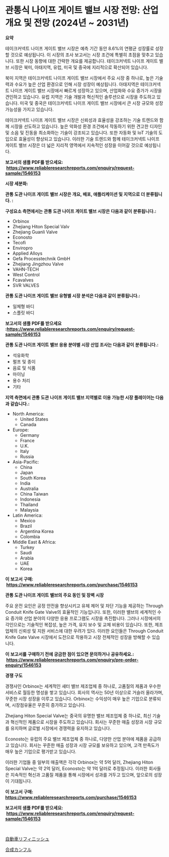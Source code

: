<p><h1>관통식 나이프 게이트 밸브 시장 전망: 산업 개요 및 전망 (2024년 ~ 2031년)</h1></p><p><strong>요약</strong></p>
<p><p>테이크커넥트 나이프 게이트 밸브 시장은 예측 기간 동안 8.6%의 연평균 성장률로 성장할 것으로 예상됩니다. 이 시장의 조사 보고서는 시장 조건에 특별히 초점을 맞추고 있습니다. 또한 시장 동향에 대한 간략한 개요를 제공합니다. 테이크커넥트 나이프 게이트 밸브 시장은 북미, 아태지역, 유럽, 미국 및 중국에 지리적으로 확산되어 있습니다.</p><p>북미 지역은 테이크커넥트 나이프 게이트 밸브 시장에서 주요 시장 중 하나로, 높은 기술력과 수요가 높은 산업 환경으로 인해 시장 성장이 예상됩니다. 아태지역은 테이크커넥트 나이프 게이트 밸브 시장에서 빠르게 성장하고 있으며, 산업화와 수요 증가가 시장을 견인하고 있습니다. 유럽 지역은 기술 개발과 혁신적인 솔루션으로 시장을 주도하고 있습니다. 미국 및 중국은 테이크커넥트 나이프 게이트 밸브 시장에서 큰 시장 규모와 성장 가능성을 가지고 있습니다.</p><p>테이크커넥트 나이프 게이트 밸브 시장은 신뢰성과 효율성을 강조하는 기술 트렌드와 함께 시장을 선도하고 있습니다. 높은 악화성 환경 조건에서 작동하기 위한 견고한 디자인 및 소음 및 진동을 최소화하는 기술이 강조되고 있습니다. 또한 자동화 및 IoT 기술의 도입으로 효율성이 향상되고 있습니다. 이러한 기술 트렌드와 함께 테이크커넥트 나이프 게이트 밸브 시장은 더 넓은 지리적 영역에서 지속적인 성장을 이어갈 것으로 예상됩니다.</p></p>
<p><strong>보고서의 샘플 PDF를 받으세요: &nbsp;<a href="https://www.reliableresearchreports.com/enquiry/request-sample/1546153">https://www.reliableresearchreports.com/enquiry/request-sample/1546153</a></strong></p>
<p><strong>시장 세분화:</strong></p>
<p><strong> 관통 도관 나이프 게이트 밸브 시장은 개요, 배포, 애플리케이션 및 지역으로 더 분류됩니다. :</strong></p>
<p><strong>구성요소 측면에서는 관통 도관 나이프 게이트 밸브 시장은 다음과 같이 분류됩니다.:</strong></p>
<p><ul><li>Orbinox</li><li>Zhejiang Hiton Special Valv</li><li>Zhejiang Guanli Valve</li><li>Econosto</li><li>Tecofi</li><li>Enviropro</li><li>Applied Alloys</li><li>Gefa Processtechnik GmbH</li><li>Zhejiang Jingzhou Valve</li><li>VAHN-TECH</li><li>West Control</li><li>Fcavalves</li><li>SVR VALVES</li></ul></p>
<p><strong> 관통 도관 나이프 게이트 밸브 유형별 시장 분석은 다음과 같이 분류됩니다.:</strong></p>
<p><ul><li>일체형 바디</li><li>스플릿 바디</li></ul></p>
<p><strong>보고서의 샘플 PDF를 받으세요 :<a href="https://www.reliableresearchreports.com/enquiry/request-sample/1546153">https://www.reliableresearchreports.com/enquiry/request-sample/1546153</a></strong></p>
<p><strong> 관통 도관 나이프 게이트 밸브 응용 분야별 시장 산업 조사는 다음과 같이 분류됩니다.:</strong></p>
<p><ul><li>석유화학</li><li>펄프 및 종이</li><li>음료 및 식품</li><li>마이닝</li><li>용수 처리</li><li>기타</li></ul></p>
<p><strong>지역 측면에서 관통 도관 나이프 게이트 밸브 지역별로 이용 가능한 시장 플레이어는 다음과 같습니다.:</strong></p>
<p><ul>
    <li>
        North America:
        <ul>
            <li>United States</li>
            <li>Canada</li>
        </ul>
    </li>
    <li>
        Europe:
        <ul>
            <li>Germany</li>
            <li>France</li>
            <li>U.K.</li>
            <li>Italy</li>
            <li>Russia</li>
        </ul>
    </li>
    <li>
        Asia-Pacific:
        <ul>
            <li>China</li>
            <li>Japan</li>
            <li>South Korea</li>
            <li>India</li>
            <li>Australia</li>
            <li>China Taiwan</li>
            <li>Indonesia</li>
            <li>Thailand</li>
            <li>Malaysia</li>
        </ul>
    </li>
    <li>
        Latin America:
        <ul>
            <li>Mexico</li>
            <li>Brazil</li>
            <li>Argentina Korea</li>
            <li>Colombia</li>
        </ul>
    </li>
    <li>
        Middle East & Africa:
        <ul>
            <li>Turkey</li>
            <li>Saudi</li>
            <li>Arabia</li>
            <li>UAE</li>
            <li>Korea</li>
        </ul>
    </li>
    </ul></p>
<p><strong>이 보고서 구매: &nbsp;<a href="https://www.reliableresearchreports.com/purchase/1546153">https://www.reliableresearchreports.com/purchase/1546153</a></strong></p>
<p><strong>관통 도관 나이프 게이트 밸브의 주요 동인 및 장벽 시장</strong></p>
<p><p>주요 운전 요인은 공정 안전을 향상시키고 유체 제어 및 차단 기능을 제공하는 Through Conduit Knife Gate Valve의 효율적인 기능입니다. 또한, 이러한 밸브의 세계적인 수요 증가와 산업 분야의 다양한 응용 프로그램도 시장을 촉진합니다. 그러나 시장에서의 각인으로는 기술적인 복잡성, 높은 가격, 유지 보수 및 교체 비용이 있습니다. 또한, 제조업체의 신뢰성 및 지원 서비스에 대한 우려가 있다. 이러한 요인들은 Through Conduit Knife Gate Valve 시장에서 도전으로 작용하고 시장 전체적인 성장을 방해할 수 있습니다.</p></p>
<p><strong>이 보고서를 구매하기 전에 궁금한 점이 있으면 문의하거나 공유하세요.: &nbsp;<a href="https://www.reliableresearchreports.com/enquiry/pre-order-enquiry/1546153">https://www.reliableresearchreports.com/enquiry/pre-order-enquiry/1546153</a></strong></p>
<p><strong>경쟁 구도</strong></p>
<p><p>경쟁사인 Orbinox는 세계적인 섀터 밸브 제조업체 중 하나로, 고품질의 제품과 우수한 서비스로 월등한 명성을 쌓고 있습니다. 회사의 역사는 50년 이상으로 거슬러 올라가며, 꾸준한 시장 성장을 이루고 있습니다. Orbinox는 수익성이 매우 높은 기업으로 분류되며, 시장점유율은 꾸준히 증가하고 있습니다.</p><p>Zhejiang Hiton Special Valve는 중국의 유명한 밸브 제조업체 중 하나로, 최신 기술과 혁신적인 제품으로 시장을 주도하고 있습니다. 회사는 꾸준한 매출 성장과 시장 규모를 유지하며 글로벌 시장에서 경쟁력을 유지하고 있습니다.</p><p>Econosto는 유럽의 주요 밸브 제조업체 중 하나로, 다양한 산업 분야에 제품을 공급하고 있습니다. 회사는 꾸준한 매출 성장과 시장 규모를 보유하고 있으며, 고객 만족도가 매우 높은 기업으로 평가받고 있습니다.</p><p>이러한 기업들 중 일부의 매출액은 각각 Orbinox는 약 5억 달러, Zhejiang Hiton Special Valve는 약 2억 달러, Econosto는 약 1억 달러로 추정됩니다. 이러한 회사들은 지속적인 혁신과 고품질 제품을 통해 시장에서 성과를 거두고 있으며, 앞으로의 성장이 기대됩니다.</p></p>
<p><strong>이 보고서 구매: &nbsp; <a href="https://www.reliableresearchreports.com/purchase/1546153">https://www.reliableresearchreports.com/purchase/1546153</a></strong></p>
<p><strong>보고서의 샘플 PDF를 받으세요: &nbsp;<a href="https://www.reliableresearchreports.com/enquiry/request-sample/1546153">https://www.reliableresearchreports.com/enquiry/request-sample/1546153</a></strong><strong></strong></p>
<p>&nbsp;</p>
<p><p><a href="https://medium.com/@harmonybogan1944/%E8%87%AA%E5%8B%95%E8%BB%8A%E5%A1%97%E8%A3%85%E5%B8%82%E5%A0%B4%E8%A6%8F%E6%A8%A1%E3%81%AF-%E3%82%B0%E3%83%AD%E3%83%BC%E3%83%90%E3%83%AB%E7%94%A3%E6%A5%AD%E3%81%AB%E3%81%8A%E3%81%91%E3%82%8B%E6%9C%80%E9%81%A9%E3%81%AA%E3%83%9E%E3%83%BC%E3%82%B1%E3%83%86%E3%82%A3%E3%83%B3%E3%82%B0%E3%83%81%E3%83%A3%E3%83%8D%E3%83%AB%E3%82%92%E6%98%8E%E3%82%89%E3%81%8B%E3%81%AB%E3%81%97%E3%81%BE%E3%81%99-d534ee3b87f7">自動車リフィニッシュ</a></p><p><a href="https://github.com/ksxzwxabcuynh011/Market-Research-Report-List-1/blob/main/842341614192.md">合成カンフル</a></p></p>